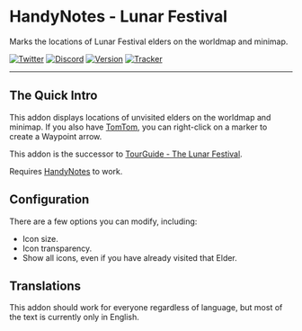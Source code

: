# HandyNotes - Lunar Festival

Marks the locations of Lunar Festival elders on the worldmap and minimap.

[![Twitter](https://img.shields.io/twitter/follow/ravendwyr.svg?style=popout&label=Twitter)](https://twitter.com/Ravendwyr)
[![Discord](https://img.shields.io/discord/299308204393889802.svg?style=popout&label=Discord)](https://discord.gg/XC2REFu)
[![Version](https://img.shields.io/github/tag/ethancentaurai/handynotes_lunarfestival.svg?style=popout&label=Version)](https://www.wowace.com/projects/handynotes_lunarfestival/files)
[![Tracker](https://img.shields.io/github/issues/ethancentaurai/handynotes_lunarfestival.svg?style=popout&label=Issues)](https://github.com/EthanCentaurai/HandyNotes_LunarFestival/issues)

***

## The Quick Intro

This addon displays locations of unvisited elders on the worldmap and minimap.
If you also have [TomTom](http://www.curse.com/addons/wow/tomtom), you can right-click on a marker to create a Waypoint arrow.

This addon is the successor to [TourGuide - The Lunar Festival](https://github.com/EthanCentaurai/TourGuide_LunarFestival).

Requires [HandyNotes](http://www.curse.com/addons/wow/handynotes) to work.

## Configuration

There are a few options you can modify, including:

* Icon size.
* Icon transparency.
* Show all icons, even if you have already visited that Elder.

## Translations

This addon should work for everyone regardless of language, but most of the text is currently only in English.
